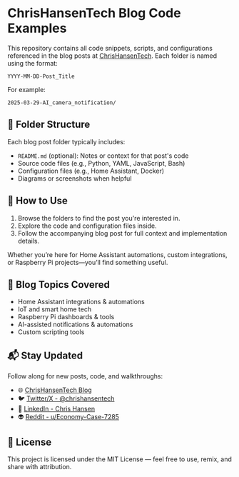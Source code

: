 # ChrisHansenTech Blog Code Examples

This repository contains all code snippets, scripts, and configurations referenced in the blog posts at [ChrisHansenTech](https://chrishansentech.com). Each folder is named using the format:

```
YYYY-MM-DD-Post_Title
```

For example:

```
2025-03-29-AI_camera_notification/
```

## 📁 Folder Structure

Each blog post folder typically includes:

- `README.md` (optional): Notes or context for that post's code
- Source code files (e.g., Python, YAML, JavaScript, Bash)
- Configuration files (e.g., Home Assistant, Docker)
- Diagrams or screenshots when helpful

## 🧠 How to Use

1. Browse the folders to find the post you're interested in.
2. Explore the code and configuration files inside.
3. Follow the accompanying blog post for full context and implementation details.

Whether you’re here for Home Assistant automations, custom integrations, or Raspberry Pi projects—you’ll find something useful.

## 📝 Blog Topics Covered

- Home Assistant integrations & automations
- IoT and smart home tech
- Raspberry Pi dashboards & tools
- AI-assisted notifications & automations
- Custom scripting tools

## 📬 Stay Updated

Follow along for new posts, code, and walkthroughs:

- 🌐 [ChrisHansenTech Blog](https://chrishansen.tech)
- 🐦 [Twitter/X - @chrishansentech](https://twitter.com/chrishansentech)
- 👔 [LinkedIn - Chris Hansen](https://www.linkedin.com/in/ChrisHansenTech)
- 👽 [Reddit - u/Economy-Case-7285](https://www.reddit.com/user/Economy-Case-7285/)

## 🪪 License

This project is licensed under the MIT License — feel free to use, remix, and share with attribution.

